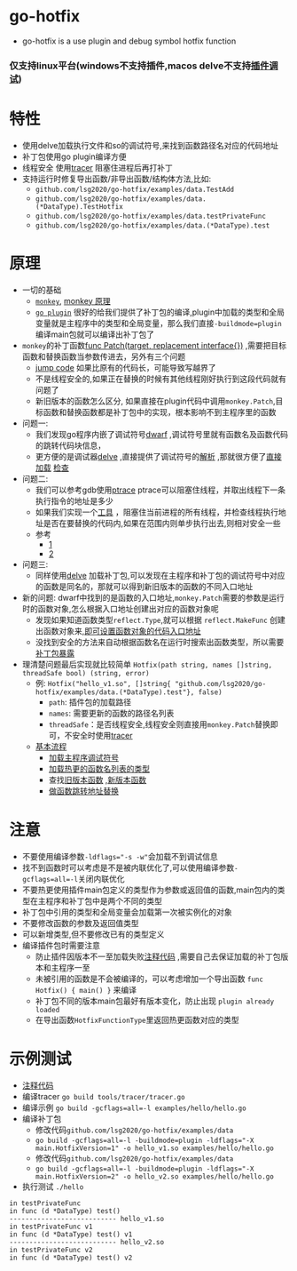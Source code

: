 # go-hotfix
* go-hotfix is a use plugin and debug symbol hotfix function

### 仅支持linux平台(windows不支持插件,macos delve不支持[插件调试](https://github.com/go-delve/delve/issues/1628))

# 特性
* 使用delve加载执行文件和so的调试符号,来找到函数路径名对应的代码地址
* 补丁包使用go plugin编译方便
* 线程安全 使用[tracer](http://github.com/lsg2020/go-hotfix/tree/master/tools/tracer/tracer.go) 阻塞住进程后再打补丁
* 支持运行时修复导出函数/非导出函数/结构体方法,比如:
  * `github.com/lsg2020/go-hotfix/examples/data.TestAdd`
  * `github.com/lsg2020/go-hotfix/examples/data.(*DataType).TestHotfix`
  * `github.com/lsg2020/go-hotfix/examples/data.testPrivateFunc`
  * `github.com/lsg2020/go-hotfix/examples/data.(*DataType).test`

# 原理
* 一切的基础
    * [`monkey`](https://github.com/bouk/monkey), [monkey 原理](https://bou.ke/blog/monkey-patching-in-go/)
    * [`go plugin`](https://pkg.go.dev/plugin) 很好的给我们提供了补丁包的编译,plugin中加载的类型和全局变量就是主程序中的类型和全局变量，那么我们直接`-buildmode=plugin`编译main包就可以编译出补丁包了
* `monkey`的补丁函数[func Patch(target, replacement interface{})](https://github.com/bouk/monkey/blob/b118a17387657e860bb85a0f3dafd15cad03c266/examples/bleep.go#L12-L18) ,需要把目标函数和替换函数当参数传进去，另外有三个问题
  * [jump code](https://github.com/bouk/monkey/blob/b118a17387657e860bb85a0f3dafd15cad03c266/monkey_amd64.go#L4-L17) 如果比原有的代码长，可能导致写越界了
  * 不是线程安全的,如果正在替换的时候有其他线程刚好执行到这段代码就有问题了
  * 新旧版本的函数怎么区分, 如果直接在plugin代码中调用`monkey.Patch`,目标函数和替换函数都是补丁包中的实现，根本影响不到主程序里的函数
* 问题一:
    * 我们发现go程序内嵌了调试符号[dwarf](http://dwarfstd.org/doc/dwarf-2.0.0.pdf) ,调试符号里就有函数名及函数代码的跳转代码块信息，
    * 更方便的是调试器[delve](https://github.com/go-delve/delve) ,直接提供了调试符号的[解析]((https://github.com/go-delve/delve/blob/9d269791d5b9a821eb5cc5d868029bff6e59d231/pkg/proc/bininfo.go#L654)) ,那就很方便了[直接加载](https://github.com/lsg2020/go-hotfix/blob/33e1482416241c52f2e78f6cb1afdb1484a83260/hotfix_linux.go#L30-L38) [检查](https://github.com/lsg2020/go-hotfix/blob/33e1482416241c52f2e78f6cb1afdb1484a83260/hotfix_linux.go#L91-L96)
* 问题二:
    * 我们可以参考gdb使用[ptrace](https://man7.org/linux/man-pages/man2/ptrace.2.html) ptrace可以阻塞住线程，并取出线程下一条执行指令的地址是多少
    * 如果我们实现一个[工具](https://github.com/lsg2020/go-hotfix/blob/master/tools/tracer/tracer.go) ，阻塞住当前进程的所有线程，并检查线程执行地址是否在要替换的代码内,如果在范围内则单步执行出去,则相对安全一些
    * 参考
        * [1](https://stackoverflow.com/questions/18577956/how-to-use-ptrace-to-get-a-consistent-view-of-multiple-threads)
        * [2](https://xz.aliyun.com/t/9815)
* 问题三:
    * 同样使用[delve](https://github.com/go-delve/delve) 加载补丁包,可以发现在主程序和补丁包的调试符号中对应的函数是同名的，那就可以得到新旧版本的函数的不同入口地址
* 新的问题: dwarf中找到的是函数的入口地址,`monkey.Patch`需要的参数是运行时的函数对象,怎么根据入口地址创建出对应的函数对象呢
    * 发现如果知道函数类型`reflect.Type`,就可以根据 `reflect.MakeFunc` 创建出函数对象来,[即可设置函数对象的代码入口地址](https://github.com/AlaxLee/go-forceexport/blob/e177a7245604bc2cffffc17df1df86544042a510/go116/forceexport.go#L33-L53)
    * 没找到安全的方法来自动根据函数名在运行时搜索出函数类型，所以需要[补丁包暴露](https://github.com/lsg2020/go-hotfix/blob/33e1482416241c52f2e78f6cb1afdb1484a83260/examples/hello/hello.go#L17-L30)
* 理清楚问题最后实现就比较简单 `Hotfix(path string, names []string, threadSafe bool) (string, error)`
    * 例: `Hotfix("hello_v1.so", []string{ "github.com/lsg2020/go-hotfix/examples/data.(*DataType).test"}, false)`
        * `path`: 插件包的加载路径
        * `names`: 需要更新的函数的路径名列表
        * `threadSafe`：是否线程安全,线程安全则直接用`monkey.Patch`替换即可，不安全时使用[tracer](https://github.com/lsg2020/go-hotfix/blob/master/tools/tracer/tracer.go)
    * [基本流程](https://github.com/lsg2020/go-hotfix/blob/33e1482416241c52f2e78f6cb1afdb1484a83260/hotfix_linux.go#L23-L103)
        * [加载主程序调试符号](https://github.com/lsg2020/go-hotfix/blob/33e1482416241c52f2e78f6cb1afdb1484a83260/hotfix_linux.go#L30-L38)
        * [加载热更的函数名列表的类型](https://github.com/lsg2020/go-hotfix/blob/33e1482416241c52f2e78f6cb1afdb1484a83260/hotfix_linux.go#L41-L57)
        * 查找[旧版本函数](https://github.com/lsg2020/go-hotfix/blob/33e1482416241c52f2e78f6cb1afdb1484a83260/hotfix_linux.go#L60-L67) ,[新版本函数](https://github.com/lsg2020/go-hotfix/blob/33e1482416241c52f2e78f6cb1afdb1484a83260/hotfix_linux.go#L70-L89)
        * [做函数跳转地址替换](https://github.com/lsg2020/go-hotfix/blob/33e1482416241c52f2e78f6cb1afdb1484a83260/hotfix_linux.go#L98-L102)


# 注意
* 不要使用编译参数`-ldflags="-s -w"`会加载不到调试信息
* 找不到函数时可以考虑是不是被内联优化了,可以使用编译参数`-gcflags=all=-l`关闭内联优化
* 不要热更使用插件main包定义的类型作为参数或返回值的函数,main包内的类型在主程序和补丁包中是两个不同的类型
* 补丁包中引用的类型和全局变量会加载第一次被实例化的对象
* 不要修改函数的参数及返回值类型
* 可以新增类型,但不要修改已有的类型定义
* 编译插件包时需要注意
  * 防止插件因版本不一至加载失败[注释代码](https://github.com/golang/go/blob/fd6c556dc82253722a7f7b9f554a1892b0ede36e/src/runtime/plugin.go#L51-L56) ,需要自己去保证加载的补丁包版本和主程序一至
  * 未被引用的函数是不会被编译的，可以考虑增加一个导出函数 `func Hotfix() { main() }` 来编译
  * 补丁包不同的版本main包最好有版本变化，防止出现 `plugin already loaded`
  * 在导出函数`HotfixFunctionType`里返回热更函数对应的类型

# 示例测试
* [注释代码](https://github.com/golang/go/blob/fd6c556dc82253722a7f7b9f554a1892b0ede36e/src/runtime/plugin.go#L51-L56)
* 编译tracer `go build tools/tracer/tracer.go`
* 编译示例 `go build -gcflags=all=-l examples/hello/hello.go`
* 编译补丁包
  * 修改代码`github.com/lsg2020/go-hotfix/examples/data`
  * `go build -gcflags=all=-l -buildmode=plugin -ldflags="-X main.HotfixVersion=1" -o hello_v1.so examples/hello/hello.go`
  * 修改代码`github.com/lsg2020/go-hotfix/examples/data`
  * `go build -gcflags=all=-l -buildmode=plugin -ldflags="-X main.HotfixVersion=2" -o hello_v2.so examples/hello/hello.go`
* 执行测试 `./hello`
```
in testPrivateFunc
in func (d *DataType) test()
--------------------------- hello_v1.so
in testPrivateFunc v1
in func (d *DataType) test() v1
--------------------------- hello_v2.so
in testPrivateFunc v2
in func (d *DataType) test() v2
```
